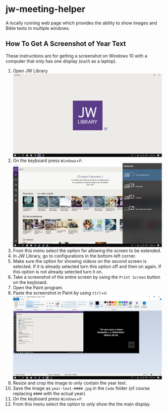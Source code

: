 # jw-meeting-helper
A locally running web page which provides the ability to show images and Bible texts in multiple windows.

## How To Get A Screenshot of Year Text
These instructions are for getting a screenshot on Windows 10 with a computer that only has one display (such as a laptop).
1. Open JW Library
   ![](readme-images/open-jw-library.jpg)
1. On the keyboard press `Windows`+`P`.
   ![](readme-images/change-display-view.jpg)
1. From this menu select the option for allowing the screen to be extended.
1. In JW Library, go to configurations in the bottom-left corner.
1. Make sure the option for showing videos on the second screen is selected.  If it is already selected turn this option off and then on again.  If this option is not already selected turn it on.
1. Take a screenshot of the entire screen by using the `Print Screen` button on the keyboard.
1. Open the Paint program.
1. Paste the screenshot in Paint by using `Ctrl`+`V`.
   ![](readme-images/paste-screenshot-in-paint.jpg)
1. Resize and crop the image to only contain the year text.
1. Save the image as `year-text-####.jpg` in the `Code` folder (of course replacing `####` with the actual year).
1. On the keyboard press `Windows`+`P`.
1. From this menu select the option to only show the the main display.
